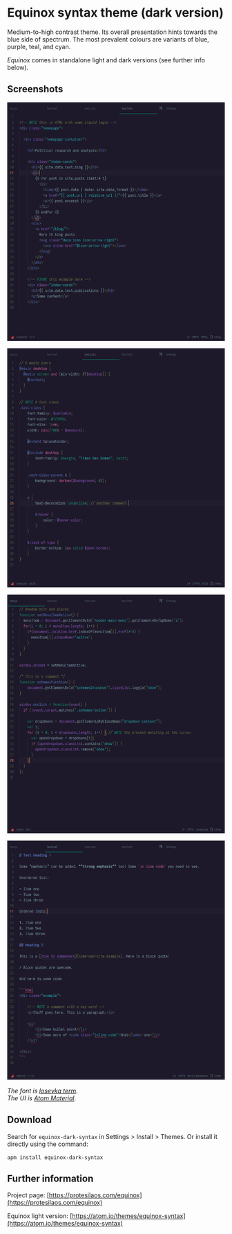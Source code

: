 # Equinox syntax theme (dark version)

Medium-to-high contrast theme. Its overall presentation hints towards the blue side of spectrum. The most prevalent colours are variants of blue, purple, teal, and cyan.

*Equinox* comes in standalone light and dark versions (see further info below).

## Screenshots

![equinox dark screenshot html](https://raw.githubusercontent.com/protesilaos/prot16/master/equinox/img/equinox_dark_html.png)

![equinox dark screenshot scss](https://raw.githubusercontent.com/protesilaos/prot16/master/equinox/img/equinox_dark_scss.png)

![equinox dark screenshot js](https://raw.githubusercontent.com/protesilaos/prot16/master/equinox/img/equinox_dark_js.png)

![equinox dark screenshot md](https://raw.githubusercontent.com/protesilaos/prot16/master/equinox/img/equinox_dark_md.png)

*The font is [Iosevka term](https://github.com/be5invis/Iosevka)*.  
*The UI is [Atom Material](https://github.com/atom-material/atom-material-ui)*.

## Download

Search for `equinox-dark-syntax` in Settings > Install > Themes. Or install it directly using the command:

```shell
apm install equinox-dark-syntax
```

## Further information

Project page: [https://protesilaos.com/equinox](https://protesilaos.com/equinox)

Equinox light version: [https://atom.io/themes/equinox-syntax](https://atom.io/themes/equinox-syntax)
